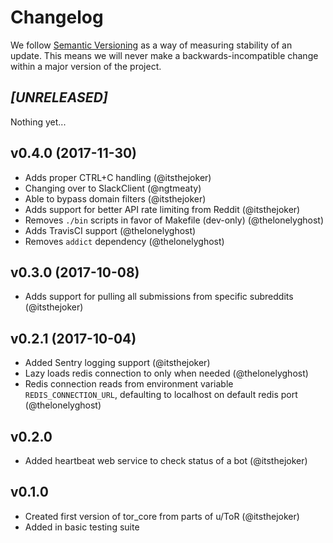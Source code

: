 # Changelog

We follow [Semantic Versioning](http://semver.org/) as a way of measuring stability of an update. This
means we will never make a backwards-incompatible change within a major version of the project.

## _[UNRELEASED]_

Nothing yet...

## v0.4.0 (2017-11-30)

- Adds proper CTRL+C handling (@itsthejoker)
- Changing over to SlackClient (@ngtmeaty)
- Able to bypass domain filters (@itsthejoker)
- Adds support for better API rate limiting from Reddit (@itsthejoker)
- Removes `./bin` scripts in favor of Makefile (dev-only) (@thelonelyghost)
- Adds TravisCI support (@thelonelyghost)
- Removes `addict` dependency (@thelonelyghost)

## v0.3.0 (2017-10-08)

- Adds support for pulling all submissions from specific subreddits (@itsthejoker)

## v0.2.1 (2017-10-04)

- Added Sentry logging support (@itsthejoker)
- Lazy loads redis connection to only when needed (@thelonelyghost)
- Redis connection reads from environment variable `REDIS_CONNECTION_URL`, defaulting to localhost on default redis port (@thelonelyghost)

## v0.2.0

- Added heartbeat web service to check status of a bot (@itsthejoker)

## v0.1.0

- Created first version of tor_core from parts of u/ToR (@itsthejoker)
- Added in basic testing suite
